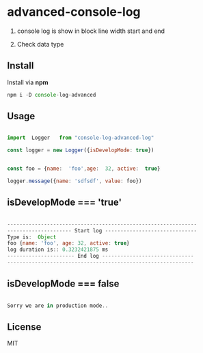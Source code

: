 # advanced-console-log

1. console log is show in block line width start and end

2. Check data type

## Install

Install via **npm**

```javascript
npm i -D console-log-advanced
```

## Usage

```javascript

import  Logger   from "console-log-advanced-log"

const logger = new Logger({isDevelopMode: true})


const foo = {name:  'foo',age:  32, active:  true}

logger.message({name: 'sdfsdf', value: foo})

```

## isDevelopMode === 'true'

```javascript

--------------------------------------------------------------
--------------------- Start log ------------------------------
Type is:  Object
foo {name: 'foo', age: 32, active: true}
log duration is:: 0.3232421875 ms
---------------------- End log ------------------------------
-------------------------------------------------------------

```

## isDevelopMode === false

```javascript

Sorry we are in production mode..

```

## License

MIT
